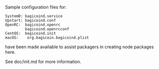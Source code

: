 Sample configuration files for:
```
SystemD: bagicoind.service
Upstart: bagicoind.conf
OpenRC:  bagicoind.openrc
         bagicoind.openrcconf
CentOS:  bagicoind.init
macOS:    org.bagicoin.bagicoind.plist
```
have been made available to assist packagers in creating node packages here.

See doc/init.md for more information.
